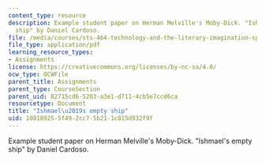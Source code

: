 ```yaml
---
content_type: resource
description: Example student paper on Herman Melville's Moby-Dick. "Ishmael's empty
  ship" by Daniel Cardoso.
file: /media/courses/sts-464-technology-and-the-literary-imagination-spring-2008/108189255f492cc75b211c815d932f9f_dcardoso_wk8.pdf
file_type: application/pdf
learning_resource_types:
- Assignments
license: https://creativecommons.org/licenses/by-nc-sa/4.0/
ocw_type: OCWFile
parent_title: Assignments
parent_type: CourseSection
parent_uid: 82715cd6-5203-a3e1-d711-4cb5e7ccd6ca
resourcetype: Document
title: "Ishmael\u2019s empty ship"
uid: 10818925-5f49-2cc7-5b21-1c815d932f9f
---
```

Example student paper on Herman Melville's Moby-Dick. "Ishmael's empty ship" by Daniel Cardoso.